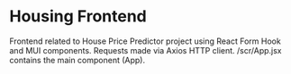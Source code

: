 # Housing Frontend
Frontend related to House Price Predictor project using React Form Hook and MUI components. Requests made via Axios HTTP client.
/scr/App.jsx contains the main component (App).
